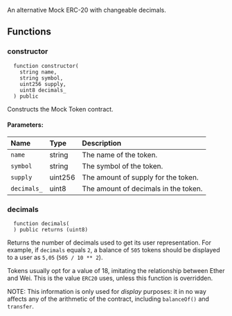 An alternative Mock ERC-20 with changeable decimals.


## Functions
### constructor
```solidity
  function constructor(
    string name,
    string symbol,
    uint256 supply,
    uint8 decimals_
  ) public
```
Constructs the Mock Token contract.


#### Parameters:
| Name | Type | Description                                                          |
| :--- | :--- | :------------------------------------------------------------------- |
|`name` | string | The name of the token.
|`symbol` | string | The symbol of the token.
|`supply` | uint256 | The amount of supply for the token.
|`decimals_` | uint8 | The amount of decimals in the token.

### decimals
```solidity
  function decimals(
  ) public returns (uint8)
```
Returns the number of decimals used to get its user representation.
For example, if `decimals` equals `2`, a balance of `505` tokens should
be displayed to a user as `5,05` (`505 / 10 ** 2`).

Tokens usually opt for a value of 18, imitating the relationship between
Ether and Wei. This is the value `ERC20` uses, unless this function is
overridden.

NOTE: This information is only used for _display_ purposes: it in
no way affects any of the arithmetic of the contract, including
`balanceOf()` and `transfer`.



